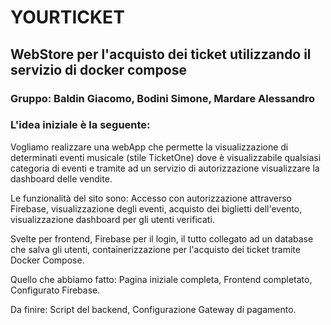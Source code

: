# YOURTICKET #

## WebStore per l'acquisto dei ticket utilizzando il servizio di docker compose ##
### Gruppo: Baldin Giacomo, Bodini Simone, Mardare Alessandro ###
### L'idea iniziale è la seguente: ###
Vogliamo realizzare una webApp che permette la visualizzazione di determinati eventi musicale (stile TicketOne) dove è visualizzabile qualsiasi categoria di eventi e tramite ad un servizio di autorizzazione visualizzare la dashboard delle vendite.

Le funzionalità del sito sono: Accesso con autorizzazione attraverso Firebase, visualizzazione degli eventi, acquisto dei biglietti dell'evento, visualizzazione dashboard per gli utenti verificati.

Svelte per frontend, Firebase per il login, il tutto collegato ad un database che salva gli utenti, containerizzazione per l'acquisto dei ticket tramite Docker Compose.

Quello che abbiamo fatto:
Pagina iniziale completa,
Frontend completato,
Configurato Firebase.

Da finire:
Script del backend,
Configurazione Gateway di pagamento.
